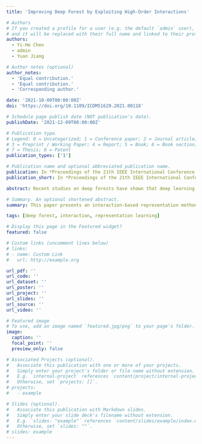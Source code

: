 ```yaml
---
title: 'Improving Deep Forest by Exploiting High-Order Interactions'

# Authors
# If you created a profile for a user (e.g. the default `admin` user), write the username (folder name) here
# and it will be replaced with their full name and linked to their profile.
authors:
  - Yi-He Chen
  - admin
  - Yuan Jiang

# Author notes (optional)
author_notes:
  - 'Equal contribution.'
  - 'Equal contribution.'
  - 'Corresponding author.'

date: '2021-10-09T00:00:00Z'
doi: 'https://doi.org/10.1109/ICDM51629.2021.00118'

# Schedule page publish date (NOT publication's date).
publishDate: '2021-12-09T00:00:00Z'

# Publication type.
# Legend: 0 = Uncategorized; 1 = Conference paper; 2 = Journal article;
# 3 = Preprint / Working Paper; 4 = Report; 5 = Book; 6 = Book section;
# 7 = Thesis; 8 = Patent
publication_types: ['1']

# Publication name and optional abbreviated publication name.
publication: In *Proceedings of the 21th IEEE International Conference on Data Mining*, pp. 1030-1035, Auckland, NZ, 2021.
publication_short: In *Proceedings of the 21th IEEE International Conference on Data Mining* **(ICDM)**, pp. 1030-1035, Auckland, NZ

abstract: Recent studies on deep forests have shown that deep learning frameworks can be built on non-differentiable modules without a backpropagation training process. However, the feature representations of deep forests only consist of predicted class probabilities. The information these class probabilities deliver is very limited and lacks diversity, especially when the number of output labels is far less than the number of input features. Besides, the prediction-based representations require us to save multiple layers of random forests to use them during testing, which is high-memory and high-time cost. In this paper, we propose a novel deep forest model that utilizes high-order interactions of input features to generate more informative and diverse feature representations. Specifically, we design a generalized version of Random Intersection Trees (gRIT) to discover stable high-order interactions and apply Activated Linear Combination (ALC) to transform them into hierarchical distributed representations. These interaction-based representations obviate the need to store random forests in the front layers, thus greatly improving the computational efficiency. Our experiments show that our method achieves highly competitive predictive performance with significantly reduced time and memory cost.

# Summary. An optional shortened abstract.
summary: This paper presents an interaction-based representation method for deep forests.

tags: [deep forest, interaction, representation learning]

# Display this page in the Featured widget?
featured: false

# Custom links (uncomment lines below)
# links:
# - name: Custom Link
#   url: http://example.org

url_pdf: ''
url_code: ''
url_dataset: ''
url_poster: ''
url_project: ''
url_slides: ''
url_source: ''
url_video: ''

# Featured image
# To use, add an image named `featured.jpg/png` to your page's folder.
image:
  caption: ''
  focal_point: ''
  preview_only: false

# Associated Projects (optional).
#   Associate this publication with one or more of your projects.
#   Simply enter your project's folder or file name without extension.
#   E.g. `internal-project` references `content/project/internal-project/index.md`.
#   Otherwise, set `projects: []`.
# projects:
#   - example

# Slides (optional).
#   Associate this publication with Markdown slides.
#   Simply enter your slide deck's filename without extension.
#   E.g. `slides: "example"` references `content/slides/example/index.md`.
#   Otherwise, set `slides: ""`.
# slides: example
---
```


<!-- {{% callout note %}}
Click the _Cite_ button above to demo the feature to enable visitors to import publication metadata into their reference management software.
{{% /callout %}}

{{% callout note %}}
Create your slides in Markdown - click the _Slides_ button to check out the example.
{{% /callout %}}

Supplementary notes can be added here, including [code, math, and images](https://wowchemy.com/docs/writing-markdown-latex/). -->
